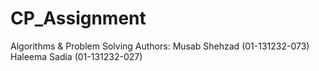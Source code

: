 # CP_Assignment
Algorithms &amp; Problem Solving
Authors:
Musab Shehzad (01-131232-073)
Haleema Sadia (01-131232-027)
